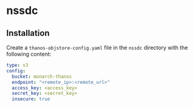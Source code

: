 # nssdc

## Installation

Create a `thanos-objstore-config.yaml` file in the `nssdc` directory with the following content:

```yaml
type: s3
config:
  bucket: monarch-thanos
  endpoint: "<remote_ip>:<remote_url>"
  access_key: <access_key>
  secret_key: <secret_key>
  insecure: true
```
